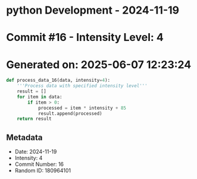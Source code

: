 ﻿# python Development - 2024-11-19
# Commit #16 - Intensity Level: 4
# Generated on: 2025-06-07 12:23:24
```python
def process_data_16(data, intensity=4):
    '''Process data with specified intensity level'''
    result = []
    for item in data:
        if item > 0:
            processed = item * intensity + 85
            result.append(processed)
    return result
```
## Metadata
- Date: 2024-11-19
- Intensity: 4
- Commit Number: 16
- Random ID: 180964101
